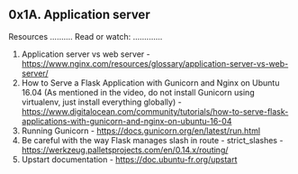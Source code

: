 0x1A. Application server
-----------------------

Resources
..........
Read or watch:
.............

1. Application server vs web server - https://www.nginx.com/resources/glossary/application-server-vs-web-server/
2. How to Serve a Flask Application with Gunicorn and Nginx on Ubuntu 16.04 (As mentioned in the video, do not install Gunicorn using virtualenv, just install everything globally) - https://www.digitalocean.com/community/tutorials/how-to-serve-flask-applications-with-gunicorn-and-nginx-on-ubuntu-16-04
3. Running Gunicorn - https://docs.gunicorn.org/en/latest/run.html
4. Be careful with the way Flask manages slash in route - strict_slashes - https://werkzeug.palletsprojects.com/en/0.14.x/routing/
5. Upstart documentation - https://doc.ubuntu-fr.org/upstart
